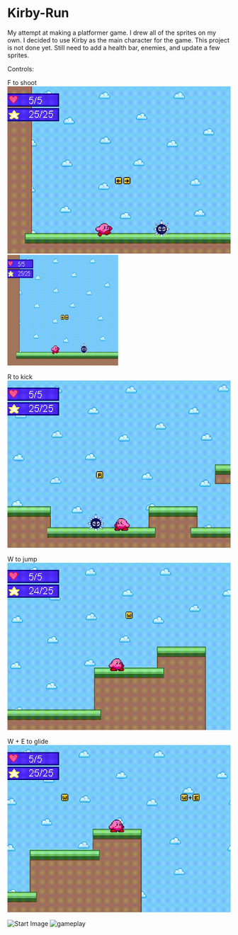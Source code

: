 # Kirby-Run
My attempt at making a platformer game. I drew all of the sprites on my own.
I decided to use Kirby as the main character for the game. This project is not done yet. Still need to add a health bar, enemies, and update a few sprites.

Controls:

F to shoot
![](shoot.gif)
<img src="shoot.gif" width="250" height="250"/>

R to kick
![](kick.gif)

W to jump
![](jump.gif)

W + E to glide
![](glide.gif)


<img width="481" alt="Start Image" src="https://user-images.githubusercontent.com/30183136/84968062-9d385180-b0e3-11ea-9ae4-c7c8ad62fd35.PNG">

<img width="481" alt="gameplay" src="https://user-images.githubusercontent.com/30183136/84968140-cce75980-b0e3-11ea-960a-fe6ed9173887.PNG">
